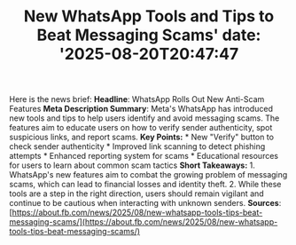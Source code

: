 ﻿---
title: "New WhatsApp Tools and Tips to Beat Messaging Scams'
date: '2025-08-20T20:47:47"
category: "Markets"
summary: ""
slug: "new whatsapp tools and tips to beat messaging scams"
source_urls:
  - "https://about.fb.com/news/2025/08/new-whatsapp-tools-tips-beat-messaging-scams/"
seo:
  title: "New WhatsApp Tools and Tips to Beat Messaging Scams | Hash n Hedge'
  description: '"
  keywords: ["news", "markets", "brief"]
---
Here is the news brief:  **Headline**: WhatsApp Rolls Out New Anti-Scam Features  **Meta Description Summary**: Meta's WhatsApp has introduced new tools and tips to help users identify and avoid messaging scams. The features aim to educate users on how to verify sender authenticity, spot suspicious links, and report scams.  **Key Points:**  * New "Verify" button to check sender authenticity * Improved link scanning to detect phishing attempts * Enhanced reporting system for scams * Educational resources for users to learn about common scam tactics  **Short Takeaways:**  1. WhatsApp's new features aim to combat the growing problem of messaging scams, which can lead to financial losses and identity theft. 2. While these tools are a step in the right direction, users should remain vigilant and continue to be cautious when interacting with unknown senders.  **Sources**: [https://about.fb.com/news/2025/08/new-whatsapp-tools-tips-beat-messaging-scams/](https://about.fb.com/news/2025/08/new-whatsapp-tools-tips-beat-messaging-scams/) 

